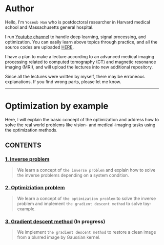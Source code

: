# Author

Hello, I'm `Yoseob Han` who is postdoctoral researcher in Harvard medical school and Massachusetts general hospital.

I run [Youtube channel](https://www.youtube.com/channel/UCpujNlw4SUpgTU5rrDXH0Jw) to handle deep learning, signal processing, and optimization.
You can easily learn above topics through practice, and all the source codes are uploaded [HERE](https://github.com/hanyoseob).

I have a plan to make a lecture according to an advanced medical imaging processing related to computed tomography (CT) and magnetic resonance imaging (MRI), and will upload the lectures into new additional repository.

Since all the lectures were written by myself, there may be erroneous explanations.
If you find wrong parts, please let me know.

---
# Optimization by example 

Here, I will explain the basic concept of the optimization and address how to solve the real world problems like vision- and medical-imaging tasks using the optimization methods.

## CONTENTS

### [1. Inverse problem](https://github.com/hanyoseob/lecture_optimization/blob/main/chapter01_Inverse_problem.ipynb)
> We learn a concept of `the inverse problem` and explain how to solve the inverse problems depending on a system condition.

### [2. Optimiziation problem](https://github.com/hanyoseob/lecture_optimization/blob/main/chapter02_Optimization_problem.ipynb)
> We learn a concept of `the optimization problem` to solve the inverse problem and implement `the gradient descent method` to solve toy-example.

### [3. Gradient descent method]() (In progress)
> We implement `the gradient descent method` to restore a clean image from a blurred image by Gaussian kernel.
